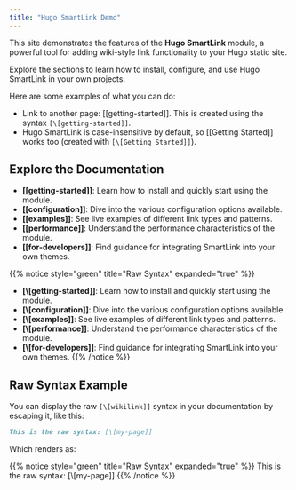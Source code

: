 ```yaml
---
title: "Hugo SmartLink Demo"
---
```



This site demonstrates the features of the **Hugo SmartLink** module, a powerful tool for adding wiki-style link functionality to your Hugo static site.

Explore the sections to learn how to install, configure, and use Hugo SmartLink in your own projects.

Here are some examples of what you can do:

- Link to another page: [[getting-started]]. This is created using the syntax `[\[getting-started]]`.
- Hugo SmartLink is case-insensitive by default, so [[Getting Started]] works too (created with `[\[Getting Started]]`).

## Explore the Documentation

- **[[getting-started]]**: Learn how to install and quickly start using the module.
- **[[configuration]]**: Dive into the various configuration options available.
- **[[examples]]**: See live examples of different link types and patterns.
- **[[performance]]**: Understand the performance characteristics of the module.
- **[[for-developers]]**: Find guidance for integrating SmartLink into your own themes.

{{% notice style="green" title="Raw Syntax" expanded="true" %}}
- **[\\[getting-started]]**: Learn how to install and quickly start using the module.
- **[\\[configuration]]**: Dive into the various configuration options available.
- **[\\[examples]]**: See live examples of different link types and patterns.
- **[\\[performance]]**: Understand the performance characteristics of the module.
- **[\\[for-developers]]**: Find guidance for integrating SmartLink into your own themes.
{{% /notice %}}

## Raw Syntax Example

You can display the raw `[\[wikilink]]` syntax in your documentation by escaping it, like this:

```markdown
This is the raw syntax: [\[my-page]]
```

Which renders as:

{{% notice style="green" title="Raw Syntax" expanded="true" %}}
This is the raw syntax: [\\[my-page]]
{{% /notice %}}
